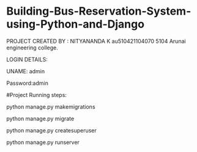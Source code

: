 # Building-Bus-Reservation-System-using-Python-and-Django

PROJECT CREATED BY : NITYANANDA K 
au510421104070
5104 Arunai engineering college.
                    



LOGIN DETAILS:


UNAME: admin


Password:admin




#Project Running steps:

python manage.py makemigrations

python manage.py migrate

python manage.py createsuperuser

python manage.py runserver

